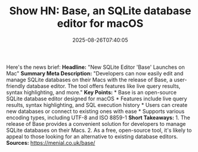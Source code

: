 ﻿---
title: "Show HN: Base, an SQLite database editor for macOS"
date: "2025-08-26T07:40:05"
category: "Markets"
summary: ""
slug: "show hn base an sqlite database editor for macos"
source_urls:
  - "https://menial.co.uk/base/"
seo:
  title: "Show HN: Base, an SQLite database editor for macOS | Hash n Hedge"
  description: ""
  keywords: ["news", "markets", "brief"]
image: "/images/posts/in-xcode-26-apple-shows-first-signs-of-offering-chatgpt-alte.jpg"
---
Here's the news brief:  **Headline:** "New SQLite Editor 'Base' Launches on Mac"  **Summary Meta Description:** "Developers can now easily edit and manage SQLite databases on their Macs with the release of Base, a user-friendly database editor. The tool offers features like live query results, syntax highlighting, and more."  **Key Points:**  * Base is an open-source SQLite database editor designed for macOS * Features include live query results, syntax highlighting, and SQL execution history * Users can create new databases or connect to existing ones with ease * Supports various encoding types, including UTF-8 and ISO 8859-1  **Short Takeaways:**  1. The release of Base provides a convenient solution for developers to manage SQLite databases on their Macs. 2. As a free, open-source tool, it's likely to appeal to those looking for an alternative to existing database editors.  **Sources:** https://menial.co.uk/base/ 
